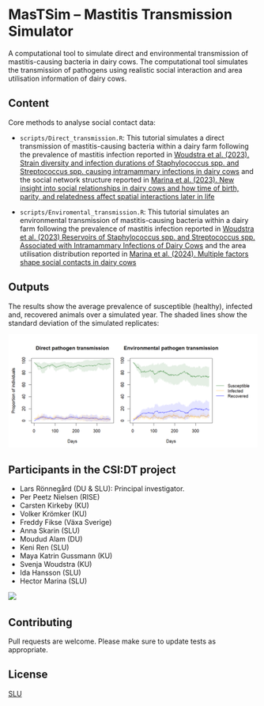 # MasTSim – Mastitis Transmission Simulator

A computational tool to simulate direct and environmental transmission of mastitis-causing bacteria in dairy cows. The computational tool simulates the transmission of pathogens using realistic social interaction and area utilisation information of dairy cows.


## Content

Core methods to analyse social contact data:

-   `scripts/Direct_transmission.R`: This tutorial simulates a direct transmission of mastitis-causing bacteria within a dairy farm following the prevalence of mastitis infection reported in [Woudstra et al. (2023). Strain diversity and infection durations of Staphylococcus spp. and Streptococcus spp. causing intramammary infections in dairy cows](https://doi.org/10.3168/JDS.2022-22942) and the social network structure reported in [Marina et al. (2023). New insight into social relationships in dairy cows and how time of birth, parity, and relatedness affect spatial interactions later in life](https://doi.org/10.3168/JDS.2023-23483) 

-   `scripts/Enviromental_transmission.R`: This tutorial simulates an environmental transmission of mastitis-causing bacteria within a dairy farm following the prevalence of mastitis infection reported in [Woudstra et al. (2023) Reservoirs of Staphylococcus spp. and Streptococcus spp. Associated with Intramammary Infections of Dairy Cows](https://doi.org/10.3390/PATHOGENS12050699) and the area utilisation distribution reported in [Marina et al. (2024). Multiple factors shape social contacts in dairy cows](https://doi.org/10.1016/J.APPLANIM.2024.106366) 


## Outputs

The results show the average prevalence of susceptible (healthy), infected and, recovered animals over a simulated year. The shaded lines show the standard deviation of the simulated replicates:

![plot](./output/disease_transmission.png)


## Participants in the CSI:DT project

-   Lars Rönnegård (DU & SLU): Principal investigator.
-   Per Peetz Nielsen (RISE)
-   Carsten Kirkeby (KU)
-   Volker Krömker (KU)
-   Freddy Fikse (Växa Sverige)
-   Anna Skarin (SLU)
-   Moudud Alam (DU)
-   Keni Ren (SLU)
-   Maya Katrin Gussmann (KU)
-   Svenja Woudstra (KU)
-   Ida Hansson (SLU)
-   Hector Marina (SLU)

![](https://www.slu.se/globalassets/ew/org/inst/hgen/projektbloggar/social-cows/gruppfoto_230615_webb.jpg)

## Contributing

Pull requests are welcome. Please make sure to update tests as appropriate.

## License

[SLU](https://www.slu.se/)
